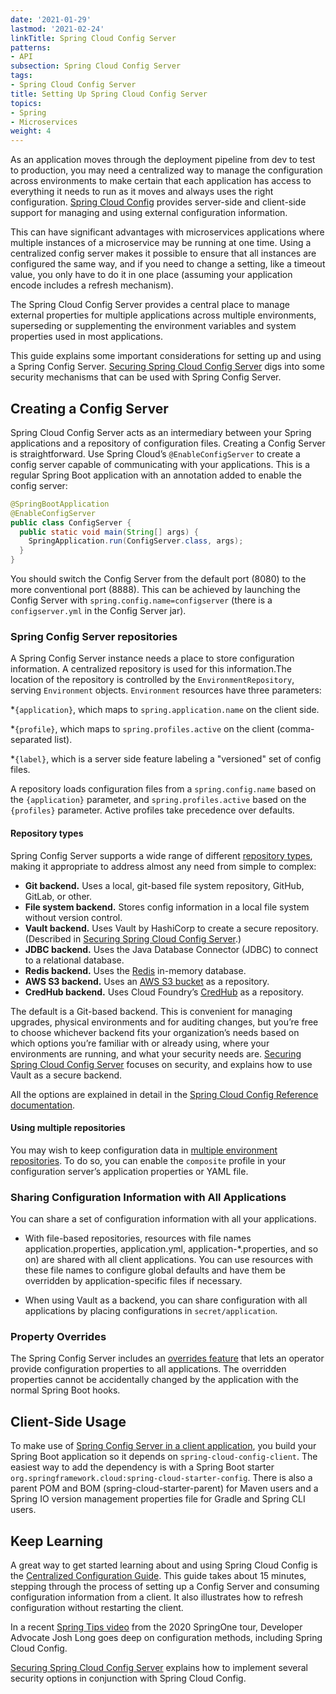 ```yaml
---
date: '2021-01-29'
lastmod: '2021-02-24'
linkTitle: Spring Cloud Config Server
patterns:
- API
subsection: Spring Cloud Config Server
tags:
- Spring Cloud Config Server
title: Setting Up Spring Cloud Config Server
topics:
- Spring
- Microservices
weight: 4
---
```


As an application moves through the deployment pipeline from dev to test to production, you may need a centralized way to manage the configuration across environments to make certain that each application has access to everything it needs to run as it moves and always uses the right configuration. [Spring Cloud Config](https://cloud.spring.io/spring-cloud-config/reference/html/) provides server-side and client-side support for managing and using external configuration information. 

This can have significant advantages with microservices applications where multiple instances of a microservice may be running at one time. Using a centralized config server makes it possible to ensure that all instances are configured the same way, and if you need to change a setting, like a timeout value, you only have to do it in one place (assuming your application encode includes a refresh mechanism).

The Spring Cloud Config Server provides a central place to manage external properties for multiple applications across multiple environments, superseding or supplementing the environment variables and system properties used in most applications. 

This guide explains some important considerations for setting up and using a Spring Config Server. [Securing Spring Cloud Config Server](/guides/spring/spring-cloud-config-security/) digs into some security mechanisms that can be used with Spring Config Server.

## Creating a Config Server 
Spring Cloud Config Server acts as an intermediary between your Spring applications and a repository of configuration files. Creating a Config Server is straightforward. Use Spring Cloud’s `@EnableConfigServer` to create a config server capable of communicating with your applications. This is a regular Spring Boot application with an annotation added to enable the config server:

```java
@SpringBootApplication
@EnableConfigServer
public class ConfigServer {
  public static void main(String[] args) {
    SpringApplication.run(ConfigServer.class, args);
  }
}

```
You should switch the Config Server from the default port (8080) to the more conventional port (8888). This can be achieved by launching the Config Server with `spring.config.name=configserver` (there is a `configserver.yml` in the Config Server jar).


### Spring Config Server repositories
A Spring Config Server instance needs a place to store configuration information. A centralized repository is used for this information.The location of the repository is controlled by the `EnvironmentRepository`, serving `Environment` objects. `Environment` resources have three parameters:

*`{application}`, which maps to `spring.application.name` on the client side.

*`{profile}`, which maps to `spring.profiles.active` on the client (comma-separated list).

*`{label}`, which is a server side feature labeling a "versioned" set of config files.

A repository loads configuration files from a `spring.config.name` based on the `{application}` parameter, and `spring.profiles.active` based on the `{profiles}` parameter. Active profiles take precedence over defaults.

#### Repository types
Spring Config Server supports a wide range of different [repository types](https://cloud.spring.io/spring-cloud-config/reference/html/#_environment_repository), making it appropriate to address almost any need from simple to complex:

* **Git backend.** Uses a local, git-based file system repository, GitHub, GitLab, or other.
* **File system backend.** Stores config information in a local file system without version control.
* **Vault backend.** Uses Vault by HashiCorp to create a secure repository. (Described in [Securing Spring Cloud Config Server](/guides/spring/spring-cloud-config-security/).)
* **JDBC backend.** Uses the Java Database Connector (JDBC) to connect to a relational database.
* **Redis backend.** Uses the [Redis](https://redis.io/) in-memory database.
* **AWS S3 backend.** Uses an [AWS S3 bucket](https://docs.aws.amazon.com/AmazonS3/latest/dev/UsingBucket.html) as a repository.
* **CredHub backend.** Uses Cloud Foundry’s [CredHub](https://docs.cloudfoundry.org/credhub/) as a repository.

The default is a Git-based backend. This is convenient for managing upgrades, physical environments and for auditing changes, but you’re free to choose whichever backend fits your organization’s needs based on which options you’re familiar with or already using, where your environments are running, and what your security needs are. [Securing Spring Cloud Config Server](/guides/spring/spring-cloud-config-security/) focuses on security, and explains how to use Vault as a secure backend.

All the options are explained in detail in the [Spring Cloud Config Reference documentation](https://cloud.spring.io/spring-cloud-config/reference/html/#_environment_repository). 

#### Using multiple repositories
You may wish to keep configuration data in [multiple environment repositories](https://cloud.spring.io/spring-cloud-config/reference/html/#composite-environment-repositories). To do so, you can enable the `composite` profile in your configuration server’s application properties or YAML file.

### Sharing Configuration Information with All Applications
You can share a set of configuration information with all your applications. 

* With file-based repositories, resources with file names application.properties, application.yml, application-*.properties, and so on) are shared with all client applications. You can use resources with these file names to configure global defaults and have them be overridden by application-specific files if necessary.

* When using Vault as a backend, you can share configuration with all applications by placing configurations in `secret/application`.

### Property Overrides
The Spring Config Server includes an [overrides feature](https://cloud.spring.io/spring-cloud-config/reference/html/#property-overrides) that lets an operator provide configuration properties to all applications. The overridden properties cannot be accidentally changed by the application with the normal Spring Boot hooks.

## Client-Side Usage
To make use of [Spring Config Server in a client application](https://cloud.spring.io/spring-cloud-config/reference/html/#_client_side_usage), you build your Spring Boot application so it depends on `spring-cloud-config-client`. The easiest way to add the dependency is with a Spring Boot starter `org.springframework.cloud:spring-cloud-starter-config`. There is also a parent POM and BOM (spring-cloud-starter-parent) for Maven users and a Spring IO version management properties file for Gradle and Spring CLI users.

## Keep Learning
A great way to get started learning about and using Spring Cloud Config is the [Centralized Configuration Guide](https://spring.io/guides/gs/centralized-configuration/). This guide takes about 15 minutes, stepping through the process of setting up a Config Server and consuming configuration information from a client. It also illustrates how to refresh configuration without restarting the client.

In a recent [Spring Tips video](/tv/springone-tour/0006/) from the 2020 SpringOne tour, Developer Advocate Josh Long goes deep on configuration methods, including Spring Cloud Config.

[Securing Spring Cloud Config Server](/guides/spring/spring-cloud-config-security/) explains how to implement several security options in conjunction with Spring Cloud Config.